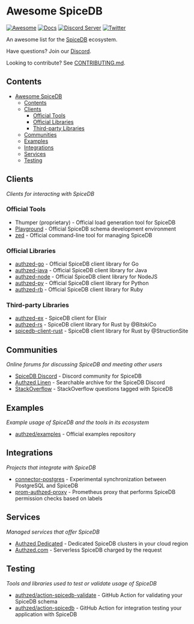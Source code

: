 # Awesome SpiceDB

[![Awesome](https://awesome.re/badge-flat2.svg)](https://awesome.re)
[![Docs](https://img.shields.io/badge/docs-authzed.com-%234B4B6C "Authzed Documentation")](https://docs.authzed.com)
[![Discord Server](https://img.shields.io/discord/844600078504951838?color=7289da&logo=discord "Discord Server")](https://discord.gg/jTysUaxXzM)
[![Twitter](https://img.shields.io/twitter/follow/authzed?color=%23179CF0&logo=twitter&style=flat-square "@authzed on Twitter")](https://twitter.com/authzed)

An awesome list for the [SpiceDB] ecosystem.

Have questions? Join our [Discord].

Looking to contribute? See [CONTRIBUTING.md].

[SpiceDB]: https://github.com/authzed/spicedb
[Discord]: https://authzed.com/discord
[CONTRIBUTING.md]: https://github.com/authzed/spicedb/blob/main/CONTRIBUTING.md

## Contents

- [Awesome SpiceDB](#awesome-spicedb)
  - [Contents](#contents)
  - [Clients](#clients)
    - [Official Tools](#official-tools)
    - [Official Libraries](#official-libraries)
    - [Third-party Libraries](#third-party-libraries)
  - [Communities](#communities)
  - [Examples](#examples)
  - [Integrations](#integrations)
  - [Services](#services)
  - [Testing](#testing)

## Clients

_Clients for interacting with SpiceDB_

### Official Tools

- Thumper (proprietary) - Official load generation tool for SpiceDB
- [Playground](https://play.authzed.com) - Official SpiceDB schema development environment
- [zed](https://github.com/authzed/zed) - Official command-line tool for managing SpiceDB

### Official Libraries

- [authzed-go](https://github.com/authzed/authzed-go) - Official SpiceDB client library for Go
- [authzed-java](https://github.com/authzed/authzed-java) - Official SpiceDB client library for Java
- [authzed-node](https://github.com/authzed/authzed-node) - Official SpiceDB client library for NodeJS
- [authzed-py](https://github.com/authzed/authzed-py) - Official SpiceDB client library for Python
- [authzed-rb](https://github.com/authzed/authzed-rb) - Official SpiceDB client library for Ruby

### Third-party Libraries

- [authzed-ex](https://github.com/goodhamgupta/authzed_ex) - SpiceDB client for Elixir
- [authzed-rs](https://github.com/BitskiCo/authzed-rs) - SpiceDB client library for Rust by @BitskiCo
- [spicedb-client-rust](https://github.com/StructionSite/spicedb-client-rust) - SpiceDB client library for Rust by @StructionSite


## Communities

_Online forums for discussing SpiceDB and meeting other users_

- [SpiceDB Discord](https://authzed.com/discord) - Discord community for SpiceDB
- [Authzed Linen](https://linen.authzed.com) - Searchable archive for the SpiceDB Discord
- [StackOverflow](https://stackoverflow.com/questions/tagged/spicedb) - StackOverflow questions tagged with SpiceDB

## Examples

_Example usage of SpiceDB and the tools in its ecosystem_

- [authzed/examples](https://github.com/authzed/examples) - Official examples repository

## Integrations

_Projects that integrate with SpiceDB_

- [connector-postgres](https://github.com/authzed/connector-postgresql) - Experimental synchronization between PostgreSQL and SpiceDB
- [prom-authzed-proxy](https://github.com/authzed/prom-authzed-proxy) - Prometheus proxy that performs SpiceDB permission checks based on labels

## Services

_Managed services that offer SpiceDB_

- [Authzed Dedicated](https://authzed.com/pricing) - Dedicated SpiceDB clusters in your cloud region
- [Authzed.com](https://app.authzed.com) - Serverless SpiceDB charged by the request

## Testing

_Tools and libraries used to test or validate usage of SpiceDB_

- [authzed/action-spicedb-validate](https://github.com/authzed/action-spicedb-validate) - GitHub Action for validating your SpiceDB schema
- [authzed/action-spicedb](https://github.com/authzed/action-spicedb) - GitHub Action for integration testing your application with SpiceDB
